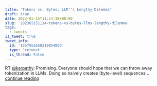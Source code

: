 ```yaml
---
title: 'Tokens vs. Bytes: LLM''s Lengthy Dilemma'
draft: true
date: 2023-05-15T11:14:38+00:00
slug: '202305151114-tokens-vs-bytes-llms-lengthy-dilemma'
tags:
  - tweets
is_tweet: true
tweet_info:
  id: '1657962668219854850'
  type: 'retweet'
  is_thread: False
---
```




RT [@karpathy](https://x.com/karpathy): Promising. Everyone should hope that we can throw away tokenization in LLMs. Doing so naively creates (byte-level) sequences… [continue reading](https://x.com/sytelus/status/1657962668219854850)
